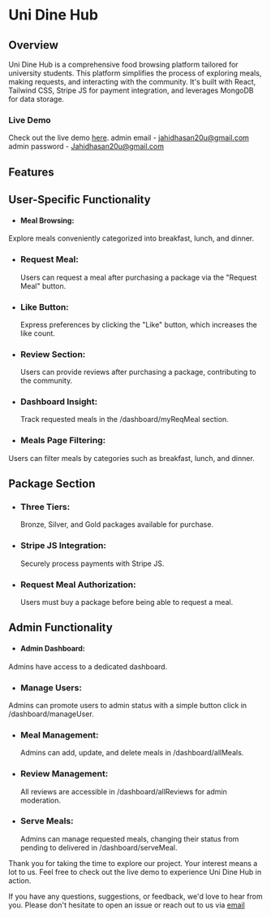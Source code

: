 # Uni Dine Hub

## Overview
Uni Dine Hub is a comprehensive food browsing platform tailored for university students. This platform simplifies the process of exploring meals, making requests, and interacting with the community. It's built with React, Tailwind CSS, Stripe JS for payment integration, and leverages MongoDB for data storage.


### Live Demo
Check out the live demo [here](https://uni-dine-hub.web.app).
admin email - jahidhasan20u@gmail.com 
admin password - Jahidhasan20u@gmail.com

## Features

## User-Specific Functionality
* #### Meal Browsing:
Explore meals conveniently categorized into breakfast, lunch, and dinner.
* ### Request Meal:
  Users can request a meal after purchasing a package via the "Request Meal" button.
* ### Like Button:
   Express preferences by clicking the "Like" button, which increases the like count.
* ### Review Section:
  Users can provide reviews after purchasing a package, contributing to the community.
* ### Dashboard Insight:
  Track requested meals in the /dashboard/myReqMeal section.

* ### Meals Page Filtering: 
 Users can filter meals by categories such as breakfast, lunch, and dinner.

## Package Section
* ### Three Tiers:
  Bronze, Silver, and Gold packages available for purchase.
* ### Stripe JS Integration:
  Securely process payments with Stripe JS.
* ### Request Meal Authorization:
  Users must buy a package before being able to request a meal.

## Admin Functionality
* #### Admin Dashboard:
Admins have access to a dedicated dashboard.
* ### Manage Users:
Admins can promote users to admin status with a simple button click in /dashboard/manageUser.
* ### Meal Management:
   Admins can add, update, and delete meals in /dashboard/allMeals.
* ### Review Management:
  All reviews are accessible in /dashboard/allReviews for admin moderation.
* ### Serve Meals:
  Admins can manage requested meals, changing their status from pending to delivered in /dashboard/serveMeal.

Thank you for taking the time to explore our project. Your interest means a lot to us. Feel free to check out the live demo to experience Uni Dine Hub in action.

If you have any questions, suggestions, or feedback, we'd love to hear from you. Please don't hesitate to open an issue or reach out to us via [email](mailto:jahidsarkar2121@gmail.com)
